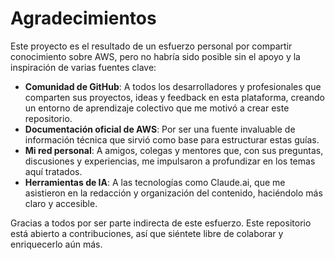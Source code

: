 # Agradecimientos

Este proyecto es el resultado de un esfuerzo personal por compartir conocimiento sobre AWS, pero no habría sido posible sin el apoyo y la inspiración de varias fuentes clave:

- **Comunidad de GitHub**: A todos los desarrolladores y profesionales que comparten sus proyectos, ideas y feedback en esta plataforma, creando un entorno de aprendizaje colectivo que me motivó a crear este repositorio.
- **Documentación oficial de AWS**: Por ser una fuente invaluable de información técnica que sirvió como base para estructurar estas guías.
- **Mi red personal**: A amigos, colegas y mentores que, con sus preguntas, discusiones y experiencias, me impulsaron a profundizar en los temas aquí tratados.
- **Herramientas de IA**: A las tecnologías como Claude.ai, que me asistieron en la redacción y organización del contenido, haciéndolo más claro y accesible.

Gracias a todos por ser parte indirecta de este esfuerzo. Este repositorio está abierto a contribuciones, así que siéntete libre de colaborar y enriquecerlo aún más.
